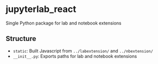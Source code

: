 # jupyterlab_react

Single Python package for lab and notebook extensions

## Structure

* `static`: Built Javascript from `../labextension/` and `../nbextension/`
* `__init__.py`: Exports paths for lab and notebook extensions

